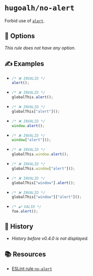 # `hugoalh/no-alert`

Forbid use of [`alert`][ecmascript-alert].

## 🔧 Options

*This rule does not have any option.*

## ✍️ Examples

- ```ts
  /* ❌ INVALID */
  alert();
  ```
- ```ts
  /* ❌ INVALID */
  globalThis.alert();
  ```
- ```ts
  /* ❌ INVALID */
  globalThis["alert"]();
  ```
- ```ts
  /* ❌ INVALID */
  window.alert();
  ```
- ```ts
  /* ❌ INVALID */
  window["alert"]();
  ```
- ```ts
  /* ❌ INVALID */
  globalThis.window.alert();
  ```
- ```ts
  /* ❌ INVALID */
  globalThis.window["alert"]();
  ```
- ```ts
  /* ❌ INVALID */
  globalThis["window"].alert();
  ```
- ```ts
  /* ❌ INVALID */
  globalThis["window"]["alert"]();
  ```
- ```ts
  /* ✔️ VALID */
  foo.alert();
  ```

## 📜 History

- *History before v0.4.0 is not displayed.*

## 📚 Resources

- [ESLint rule `no-alert`](https://eslint.org/docs/latest/rules/no-alert)

[ecmascript-alert]: https://developer.mozilla.org/en-US/docs/Web/API/Window/alert
